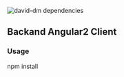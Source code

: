 ![david-dm dependencies](https://david-dm.org/tobwiens/backandAngular2Client.svg)
## Backand Angular2 Client

### Usage
npm install 